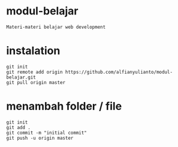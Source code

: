 # modul-belajar
	Materi-materi belajar web development
# instalation
	git init
	git remote add origin https://github.com/alfianyulianto/modul-belajar.git
	git pull origin master
# menambah folder / file
	git init 
	git add .
	git commit -m "initial commit"
	git push -u origin master
